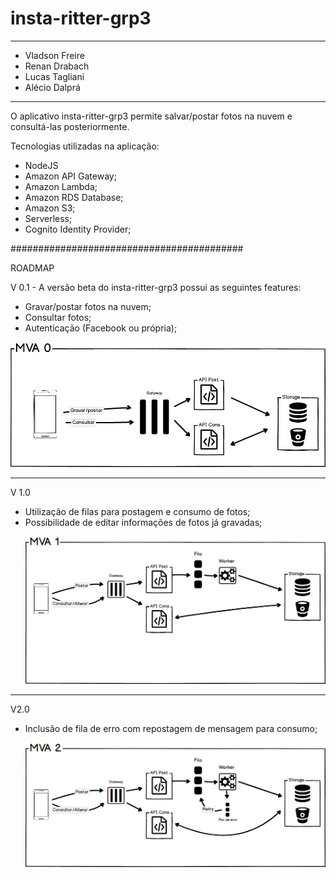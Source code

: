 # insta-ritter-grp3
---------------------------------
- Vladson Freire
- Renan Drabach
- Lucas Tagliani
- Alécio Dalprá

---------------------------------
O aplicativo insta-ritter-grp3 permite salvar/postar fotos na nuvem e consultá-las posteriormente.


Tecnologias utilizadas na aplicação:
- NodeJS
- Amazon API Gateway;
- Amazon Lambda;
- Amazon RDS Database;
- Amazon S3;
- Serverless;
- Cognito Identity Provider;


##########################################

ROADMAP

V 0.1 - A versão beta do insta-ritter-grp3 possui as seguintes features:
- Gravar/postar fotos na nuvem;
- Consultar fotos;
- Autenticação (Facebook ou própria);</p>

![Alt text](https://github.com/lucastagliani/insta-ritter-grp3/blob/master/doc/MVP0_1.png)

---------------------------------

V 1.0
- Utilização de filas para postagem e consumo de fotos;
- Possibilidade de editar informações de fotos já gravadas;</p>
![Alt text](https://github.com/lucastagliani/insta-ritter-grp3/blob/master/doc/MVP1_1.png)

---------------------------------

V2.0
- Inclusão de fila de erro com repostagem de mensagem para consumo;</p>
![Alt text](https://github.com/lucastagliani/insta-ritter-grp3/blob/master/doc/MVP2_1.png)

